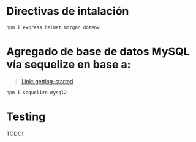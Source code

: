 # Directivas de intalación
```npm i express helmet morgan dotenv```


# Agregado de base de datos MySQL vía sequelize en base a:
> [Link: getting-started](https://sequelize.org/master/manual/getting-started.html)

`npm i sequelize mysql2`

# Testing
TODO!
